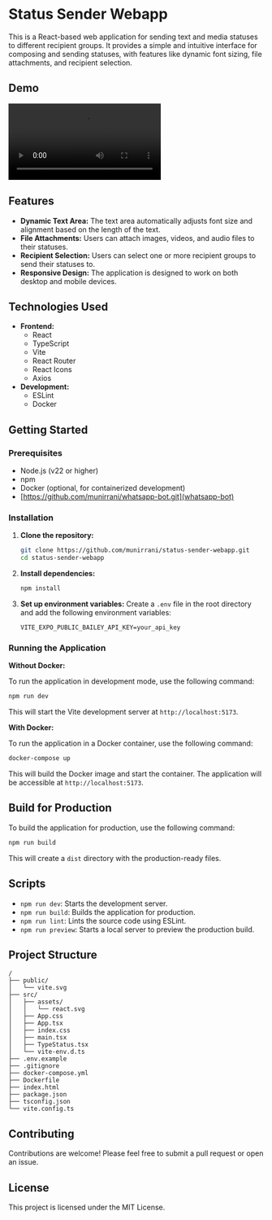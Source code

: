
# Status Sender Webapp

This is a React-based web application for sending text and media statuses to different recipient groups. It provides a simple and intuitive interface for composing and sending statuses, with features like dynamic font sizing, file attachments, and recipient selection.

## Demo

<video src="./assets/Demo.mp4" controls></video>


## Features

- **Dynamic Text Area:** The text area automatically adjusts font size and alignment based on the length of the text.
- **File Attachments:** Users can attach images, videos, and audio files to their statuses.
- **Recipient Selection:** Users can select one or more recipient groups to send their statuses to.
- **Responsive Design:** The application is designed to work on both desktop and mobile devices.

## Technologies Used

- **Frontend:**
  - React
  - TypeScript
  - Vite
  - React Router
  - React Icons
  - Axios
- **Development:**
  - ESLint
  - Docker

## Getting Started

### Prerequisites

- Node.js (v22 or higher)
- npm
- Docker (optional, for containerized development)
- [https://github.com/munirrani/whatsapp-bot.git](whatsapp-bot)

### Installation

1. **Clone the repository:**
   ```bash
   git clone https://github.com/munirrani/status-sender-webapp.git
   cd status-sender-webapp
   ```

2. **Install dependencies:**
   ```bash
   npm install
   ```

3. **Set up environment variables:**
   Create a `.env` file in the root directory and add the following environment variables:
   ```
   VITE_EXPO_PUBLIC_BAILEY_API_KEY=your_api_key
   ```

### Running the Application

**Without Docker:**

To run the application in development mode, use the following command:

```bash
npm run dev
```

This will start the Vite development server at `http://localhost:5173`.

**With Docker:**

To run the application in a Docker container, use the following command:

```bash
docker-compose up
```

This will build the Docker image and start the container. The application will be accessible at `http://localhost:5173`.

## Build for Production

To build the application for production, use the following command:

```bash
npm run build
```

This will create a `dist` directory with the production-ready files.

## Scripts

- `npm run dev`: Starts the development server.
- `npm run build`: Builds the application for production.
- `npm run lint`: Lints the source code using ESLint.
- `npm run preview`: Starts a local server to preview the production build.

## Project Structure

```
/
├── public/
│   └── vite.svg
├── src/
│   ├── assets/
│   │   └── react.svg
│   ├── App.css
│   ├── App.tsx
│   ├── index.css
│   ├── main.tsx
│   ├── TypeStatus.tsx
│   └── vite-env.d.ts
├── .env.example
├── .gitignore
├── docker-compose.yml
├── Dockerfile
├── index.html
├── package.json
├── tsconfig.json
└── vite.config.ts
```

## Contributing

Contributions are welcome! Please feel free to submit a pull request or open an issue.

## License

This project is licensed under the MIT License.
